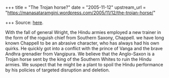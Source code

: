 +++
title = "The Trojan horse?"
date = "2005-11-12"
upstream_url = "https://manasataramgini.wordpress.com/2005/11/12/the-trojan-horse/"

+++
Source: [here](https://manasataramgini.wordpress.com/2005/11/12/the-trojan-horse/).

With the fall of general Wright, the Hindu armies employed a new trainer in the form of the roguish chief from Southern Saxony, Chappell. we have long known Chappell to be an abrasive character, who has always had his own quirks. He quickly got into a conflict with the prince of Vanga and the brave Andhra grenadier from Vangipura. We believe that the Anglo-Saxon is a Trojan horse sent by the king of the Southern Whites to ruin the Hindu armies. We suspect that he might be a plant to spoil the Hindu performance by his policies of targeted disruption and deletion.

